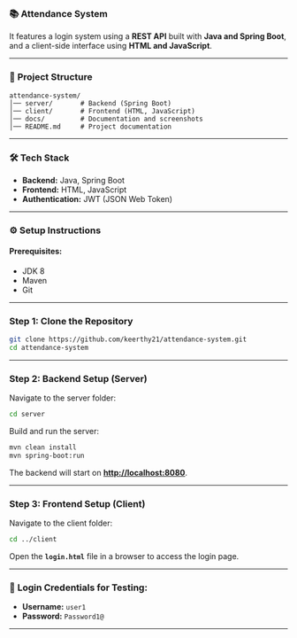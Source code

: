 ### 📚 **Attendance System**
It features a login system using a **REST API** built with **Java and Spring Boot**, and a client-side interface using **HTML and JavaScript**.

---

### 📂 **Project Structure**
```
attendance-system/
│── server/       # Backend (Spring Boot)
│── client/       # Frontend (HTML, JavaScript)
│── docs/         # Documentation and screenshots
│── README.md     # Project documentation
```

---

### 🛠️ **Tech Stack**
- **Backend:** Java, Spring Boot
- **Frontend:** HTML, JavaScript
- **Authentication:** JWT (JSON Web Token)

---

### ⚙️ **Setup Instructions**
#### **Prerequisites:**
- JDK 8
- Maven
- Git

---

### **Step 1:** Clone the Repository
```bash
git clone https://github.com/keerthy21/attendance-system.git
cd attendance-system
```

---

### **Step 2:** Backend Setup (Server)
Navigate to the server folder:
```bash
cd server
```
Build and run the server:
```bash
mvn clean install
mvn spring-boot:run
```
The backend will start on **[http://localhost:8080](http://localhost:8080)**.

---

### **Step 3:** Frontend Setup (Client)
Navigate to the client folder:
```bash
cd ../client
```
Open the **`login.html`** file in a browser to access the login page.

---

### 🔑 **Login Credentials for Testing:**
- **Username:** `user1`
- **Password:** `Password1@`

---
